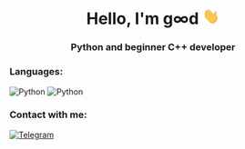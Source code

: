 <h1 align="center">Hello, I'm g∞d <img src="./src/hello.gif" width="30px"></h1>
<h3 align="center">Python and beginner C++ developer</h3>

<h3 align="left">Languages: </h3>
<div align="left">
  <img src="https://img.shields.io/badge/Python-4682B4?style=for-the-badge&logo=python&logoColor=white&color=4682B4" height="35" alt="Python" />
  <img src="https://img.shields.io/badge/C%2B%2B-1C2526?style=for-the-badge&logo=c%2B%2B&logoColor=white&color=1C2526" height="35" alt="Python" />
</div>

<h3 align="left">Contact with me: </h3>
<div align="left">
  <a href="https://t.me/goodhumman" target="_blank">
    <img src="https://img.shields.io/badge/-Telegram-0088CC?style=for-the-badge&logo=telegram&logoColor=white" width="120" height="35" alt="Telegram" />
  </a>
</div>
